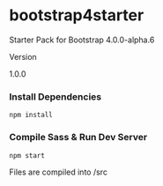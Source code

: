 # bootstrap4starter
Starter Pack for Bootstrap 4.0.0-alpha.6

Version

1.0.0

### Install Dependencies ###

`npm install`



### Compile Sass & Run Dev Server ###

`npm start`

Files are compiled into /src
